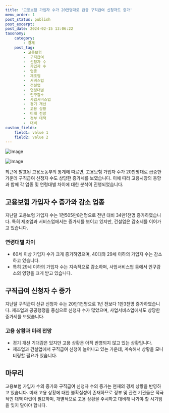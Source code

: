 ```yaml
---
title: '고용보험 가입자 수가 20만명대로 급증 구직급여 신청자도 증가'
menu_order: 1
post_status: publish
post_excerpt: 
post_date: 2024-02-15 13:06:22
taxonomy:
    category:
        - 경제
    post_tag:
        - 고용보험
        -  구직급여
        -  신청자 수
        -  가입자 수
        -  업종
        -  제조업
        -  서비스업
        -  건설업
        -  연령대별
        -  인구감소
        -  사업서비스업
        -  경기 개선
        -  고용 상황
        -  미래 전망
        -  정부 대책
        -  대비
custom_fields:
    field1: value 1
    field2: value 2
---
```


![Image](https://imgnews.pstatic.net/image/374/2024/02/13/0000370255_001_20240213120101357.jpg?type=w647)

![Image](https://imgnews.pstatic.net/image/374/2024/02/13/0000370255_003_20240213120101562.jpg?type=w647)

최근에 발표된 고용노동부의 통계에 따르면, 고용보험 가입자 수가 20만명대로 급증한 가운데 구직급여 신청자 수도 상당한 증가세를 보였습니다. 이에 따라 고용시장의 동향과 함께 각 업종 및 연령대별 차이에 대한 분석이 진행되었습니다.
## 고용보험 가입자 수 증가와 감소 업종
지난달 고용보험 가입자 수는 1천505만8천명으로 전년 대비 34만1천명 증가하였습니다. 특히 제조업과 서비스업에서는 증가세를 보이고 있지만, 건설업은 감소세를 이어가고 있습니다.
### 연령대별 차이
- 60세 이상 가입자 수가 크게 증가하였으며, 40대와 29세 이하의 가입자 수는 감소하고 있습니다.
- 특히 29세 이하의 가입자 수는 지속적으로 감소하며, 사업서비스업 등에서 인구감소의 영향을 크게 받고 있습니다.
## 구직급여 신청자 수 증가
지난달 구직급여 신규 신청자 수는 20만1천명으로 1년 전보다 1만3천명 증가하였습니다. 제조업과 공공행정을 중심으로 신청자 수가 많았으며, 사업서비스업에서도 상당한 증가세를 보였습니다.
### 고용 상황과 미래 전망
- 경기 개선 기대감은 있지만 고용 상황은 아직 반영되지 않고 있는 상황입니다.
- 제조업과 건설업에서 구직급여 신청이 늘어나고 있는 가운데, 계속해서 상황을 모니터링할 필요가 있습니다.
## 마무리
고용보험 가입자 수의 증가와 구직급여 신청자 수의 증가는 현재의 경제 상황을 반영하고 있습니다. 미래 고용 상황에 대한 불확실성이 존재하므로 정부 및 관련 기관들은 적극적인 대책 마련이 필요하며, 개별적으로 고용 상황을 주시하고 대비해 나가야 할 시기임을 잊지 말아야 합니다.
